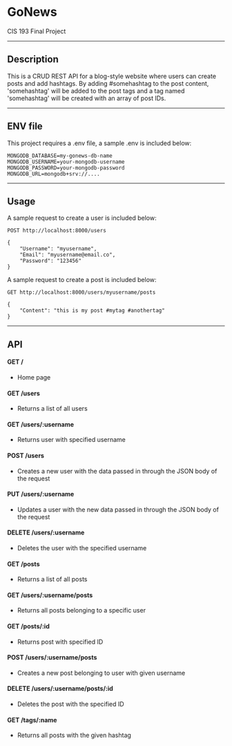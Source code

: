 # GoNews
CIS 193 Final Project

---

## Description
This is a CRUD REST API for a blog-style website where users can create posts and add hashtags.
By adding #somehashtag to the post content, 'somehashtag' will be added to the post tags and a tag 
named 'somehashtag' will be created with an array of post IDs. 

--- 

## ENV file
This project requires a .env file, a sample .env is included below:
```
MONGODB_DATABASE=my-gonews-db-name
MONGODB_USERNAME=your-mongodb-username
MONGODB_PASSWORD=your-mongodb-password
MONGODB_URL=mongodb+srv://....
```

--- 

## Usage
A sample request to create a user is included below:

```POST http://localhost:8000/users```

```
{
    "Username": "myusername",
    "Email": "myusername@email.co",
    "Password": "123456"
}
```


A sample request to create a post is included below:

```GET http://localhost:8000/users/myusername/posts```

```
{
    "Content": "this is my post #mytag #anothertag"
}
```

--- 

## API
#### GET    /                       
* Home page
#### GET    /users                  
* Returns a list of all users
#### GET    /users/:username        
* Returns user with specified username
#### POST   /users                  
* Creates a new user with the data passed in through the JSON body of the request
#### PUT    /users/:username        
* Updates a user with the new data passed in through the JSON body of the request
#### DELETE /users/:username        
* Deletes the user with the specified username
#### GET    /posts                  
* Returns a list of all posts
#### GET    /users/:username/posts  
* Returns all posts belonging to a specific user
#### GET    /posts/:id              
* Returns post with specified ID
#### POST   /users/:username/posts   
* Creates a new post belonging to user with given username
#### DELETE /users/:username/posts/:id
* Deletes the post with the specified ID
#### GET    /tags/:name              
* Returns all posts with the given hashtag


